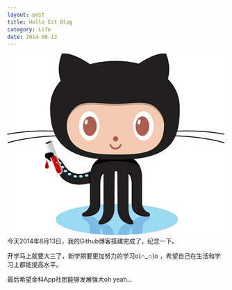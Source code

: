 ```yaml
---
layout: post
title: Hello Git Blog
category: Life
date: 2014-08-13
---
```


![Jekyll](/res/img/jekyll.png)
今天2014年8月13日，我的Github博客搭建完成了，纪念一下。

开学马上就要大三了，新学期要更加努力的学习o(∩_∩)o ，希望自己在生活和学习上都能提高水平。

最后希望金科App社团能够发展强大oh yeah…